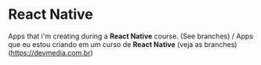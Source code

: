 # React Native
Apps that i'm creating during a **React Native** course. (See branches) / Apps que eu estou criando em um curso de **React Native** (veja as branches) (https://devmedia.com.br)
